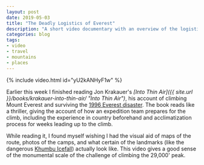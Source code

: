 ```yaml
---
layout: post
date: 2019-05-03
title: "The Deadly Logistics of Everest"
description: "A short video documentary with an overview of the logistics of Mount Everest."
categories: blog
tags:
- video
- travel
- mountains
- places
---
```


{% include video.html id="yU2kANHyF1w" %}

Earlier this week I finished reading Jon Krakauer's _[Into Thin Air]({{ site.url }}/books/krakauer-into-thin-air/ "Into Thin Air")_, his account of climbing Mount Everest and surviving the [1996 Everest disaster](https://en.wikipedia.org/wiki/1996_Mount_Everest_disaster "1996 Everest Disaster"). The book reads like a thriller, giving the account of how an expedition team prepares for the climb, including the experience in country beforehand and acclimatization process for weeks leading up to the climb.

While reading it, I found myself wishing I had the visual aid of maps of the route, photos of the camps, and what certain of the landmarks (like the dangerous [Khumbu Icefall](https://en.wikipedia.org/wiki/Khumbu_Icefall "Khumbu Icefall")) actually look like. This video gives a good sense of the monumental scale of the challenge of climbing the 29,000' peak.
